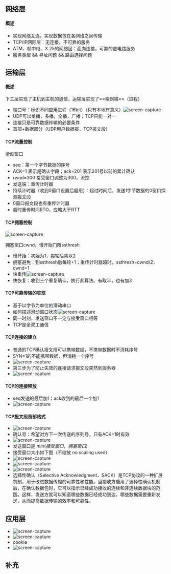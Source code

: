 ## 网络层

#### 概述

- 实现网络互连，实现数据包在各网络之间传输
- TCP/IP网际层：无连接，不可靠的服务
- ATM、帧中继、X.25的网络层：面向连接，可靠的虚电路服务
- 服务类型 && 寻址问题 && 路由选择问题

## 运输层

#### 概述

下三层实现了主机到主机的通信，运输层实现了==端到端==（进程）

- 端口号：标识不同应用进程（16bit）（只有本地有意义）![screen-capture](42b7754684f17779b870f638f350d03a.png)
- UDP可以单播，多播，全播，广播；TCP只能一对一
- 连接只是可靠数据传输的必要条件
- 首部+数据部分（UDP用户数据报，TCP报文段）

#### TCP流量控制

滑动窗口

- seq：第一个字节数据的序号
- ACK=1 表示是确认字段；ack=201 表示201号以前的累计确认
- rwnd=300 接受窗口调整为300，流控
- 发送端：重传计时器
- 持续计时器（收到0窗口设置后启用）：超过时间后，发送1字节数据的0窗口探测报文段
- 0窗口报文段也有重传计时器
- 超时重传时间RTO，应略大于RTT

#### TCP拥塞控制

![screen-capture](1fecc88f23f70715bb411266cfbc6bfe.png)

拥塞窗口cwnd，慢开始门限ssthresh

- 慢开始：初始为1，每轮后乘以2
- 拥塞避免：到ssthresh后每轮+1；重传计时器超时，ssthresh=cwnd/2，cwnd=1
- 快重传![screen-capture](7fcf61548504d21a275fcb5fe8ee6154.png)
- 快恢复：收到三个重复确认，执行此算法。有取半，也有加3

#### TCP可靠传输的实现

- 基于以字节为单位的滑动串口
- 如何描述滑动窗口状态![screen-capture](8b1e1312b51651838301d928af284cd0.png)
- 同一时刻，发送窗口不一定与接受窗口相等
- TCP是全双工通信

#### TCP连接的建立

- 普通的TCP确认报文段可以携带数据，不携带数据时不消耗序号
- SYN=1的不能携带数据，但消耗一个序号
- ![screen-capture](b3cebef3f1fabce0f2072b28f5f5b110.png)
- 第三步为了防止失效的连接请求报文段突然到服务器
- ![screen-capture](790db504331e607ca9d92af77363e60b.png)

#### TCP的连接释放

- seq发送的最后加1；ack收到的最后一个加1
- ![screen-capture](a0edbac534910338f3adb9d42fb762aa.png)

#### TCP报文段首部格式

- ![screen-capture](aa4e04061f8368f9a530556ceeb5fc50.png)
- 确认号：希望对方下一次传送的序列号，只有ACK=1时有效
- ![screen-capture](fb845828a66ca560d05f6ef5cbea6aea.png)
- 发送窗口是 $min(接受窗口，拥塞窗口)$
- 接受窗口大小如下图（不缩放 no scaling used）
- ![screen-capture](7608885b0a96d74f2570bd7a3154dafb.png)
- ![screen-capture](5f397c6528f54dc38d6d88faf750693d.png)
- ![screen-capture](060131bbc1e897358645879ad3b42504.png)
- 选择性确认（Selective Acknowledgment，SACK）是TCP协议的一种扩展机制，用于改进数据传输的可靠性和性能。当接收方启用了选择性确认机制后，在确认数据包时，它可以指示已经成功接收的连续和非连续数据块的范围。这样，发送方就可以知道哪些数据已经成功到达，哪些数据需要重新发送，从而提高数据传输的效率和可靠性。

## 应用层

- ![screen-capture](25f57eb8656c8d20beba9c433c1042b1.png)
- ![screen-capture](9bab87133862afec283a8c4ac98d175b.png)
- cookie
- ![screen-capture](dea6424a48b990e5d3ddb60ef739a0f7.png)

## 补充
